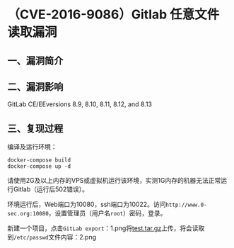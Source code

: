 （CVE-2016-9086）Gitlab 任意文件读取漏洞
========================================

一、漏洞简介
------------

二、漏洞影响
------------

GitLab CE/EEversions 8.9, 8.10, 8.11, 8.12, and 8.13

三、复现过程
------------

编译及运行环境：

    docker-compose build
    docker-compose up -d

请使用2G及以上内存的VPS或虚拟机运行该环境，实测1G内存的机器无法正常运行Gitlab（运行后502错误）。

环境运行后，Web端口为10080，ssh端口为10022。访问`http://www.0-sec.org:10080`，设置管理员（用户名`root`）密码，登录。

新建一个项目，点击`GitLab export`：1.png将[test.tar.gz](https://github.com/ianxtianxt/vulhub//blob/master/gitlab/CVE-2016-9086/test.tar.gz)上传，将会读取到`/etc/passwd`文件内容：2.png
